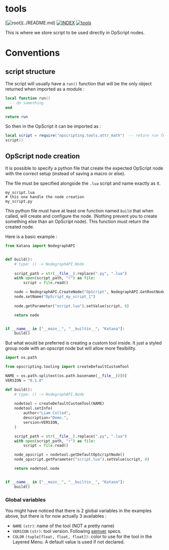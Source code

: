 # tools

[![root](https://img.shields.io/badge/back_to_root-536362?)](../README.md)
[![INDEX](https://img.shields.io/badge/index-blue?labelColor=blue)](INDEX.md)
[![tools](https://img.shields.io/badge/tools-fcb434)](tools.md)

This is where we store script to be used directly in OpScript nodes.

# Conventions

## script structure

The script will usually have a `run()` function that will be the only object
returned when imported as a module :

```lua
local function run()
  -- do something
end

return run
```

So then in the OpScript it can be imported as :

```lua
local script = require("opscripting.tools.attr_math")  -- return run function
script()
```

## OpScript node creation

It is possible to specify a python file that create the expected OpScript node
with the correct setup (instead of saving a macro or else).

The file must be specified alongside the `.lua` script and name exactly as it.

```shell
my_script.lua
# this one handle the node creation
my_script.py
```

This python file must have at least one function named `build` that when called,
will create and configure the node. (Nothing prevent you to create something
else than an OpScript node). This function must return the created node.

Here is a basic example :

```python
from Katana import NodegraphAPI


def build():
    # type: () -> NodegraphAPI.Node
    
    script_path = str(__file__).replace(".py", ".lua")
    with open(script_path, "r") as file:
        script = file.read()

    node = NodegraphAPI.CreateNode("OpScript", NodegraphAPI.GetRootNode())
    node.setName("OpScript_my_script_1")
    
    node.getParameter("script.lua").setValue(script, 0)

    return node


if __name__ in ["__main__", "__builtin__", "Katana"]:
    build()

```

But what would be preferred is creating a custom tool inside. It just a styled 
group node with an opscript node but will allow more flexibility.

```python
import os.path

from opscripting.tooling import createDefaultCustomTool

NAME = os.path.splitext(os.path.basename(__file__))[0]
VERSION = "0.1.0"

def build():
    # type: () -> NodegraphAPI.Node
    
    nodetool = createDefaultCustomTool(NAME)    
    nodetool.setInfo(
        author="Liam Collod",
        description="Demo.",
        version=VERSION,
    )

    script_path = str(__file__).replace(".py", ".lua")
    with open(script_path, "r") as file:
        script = file.read()

    node_opscript = nodetool.getDefaultOpScriptNode()
    node_opscript.getParameter("script.lua").setValue(script, 0)

    return nodetool.node


if __name__ in ["__main__", "__builtin__", "Katana"]:
    build()


```

### Global variables

You might have noticed that there is 2 global variables in the examples above,
but there is for now actually 3 availables :

- `NAME` `(str)`: name of the tool (NOT a pretty name)
- `VERSION` `(str)`: tool version. Following [semver](https://semver.org/) specs.
- `COLOR` `(tuple[float, float, float])`: color to use for the tool in the Layered Menu.
A default value is used if not declared.
